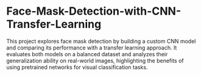 # Face-Mask-Detection-with-CNN-Transfer-Learning
This project explores face mask detection by building a custom CNN model and comparing its performance with a transfer learning approach. It evaluates both models on a balanced dataset and analyzes their generalization ability on real-world images, highlighting the benefits of using pretrained networks for visual classification tasks.
